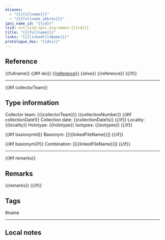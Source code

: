 ```yaml
---
aliases:
  - "{{{fullname}}}"
  - "{{{fullname_abbrev}}}"
ipni_name_id: "{{id}}"
lsid: urn:lsid:ipni.org:names:{{{id}}}
title: "{{{fullname}}}"
links: "{{{linkedFileName}}}"
protologue_doi: "{{doi}}"
---
```


## Reference

{{fullname}} 
{{#if doi}}
[{{reference}}](https://dx.doi.org/{{doi}})
{{else}}
{{reference}}
{{/if}}

---

{{#if collectorTeam}}
## Type information
Collector team: {{{collectorTeam}}} {{collectionNumber}}
{{#if collectionDate1}}
Collection date: {{collectionDate1s}}
{{/if}}
Locality: {{locality}}
Holotype: {{holotype}}
Isotypes: {{isotypes}}
{{/if}}

{{#if basionymId}}
Basionym: [[{{linkedFileName}}]]
{{/if}}

{{#if basionymOf}}
Combination: [[{{linkedFileName}}]]
{{/if}}

---

{{#if remarks}}
## Remarks
{{remarks}}
{{/if}}

## Tags

#name

---

## Local notes

